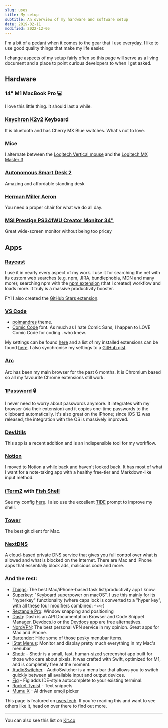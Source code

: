 ```yaml
---
slug: uses
title: My setup
subtitle: An overview of my hardware and software setup
date: 2019-02-11
modified: 2022-12-05
---
```


I'm a bit of a pedant when it comes to the gear that I use everyday. I like to use good quality things that make my life easier.

I change aspects of my setup fairly often so this page will serve as a living document and a place to point curious developers to when I get asked.

## Hardware

### 14" M1 MacBook Pro 💻

I love this little thing. It should last a while.

### [Keychron K2v2](https://keychron.in/keychron-k2-v2/) Keyboard

It is bluetooth and has Cherry MX Blue switches. What's not to love.

### Mice

I alternate between the [Logitech Vertical mouse](https://www.logitech.com/en-us/product/mx-vertical-ergonomic-mouse) and the [Logitech MX Master 3](http://amzn.eu/iGzdIg0)

### [Autonomous Smart Desk 2](https://www.autonomous.ai/standing-desks/smartdesk-2-home)

Amazing and affordable standing desk

### [Herman Miller Aeron](https://www.hermanmiller.com/en_gb/products/seating/office-chairs/aeron-chairs/)

You need a proper chair for what we do all day.

### [MSI Prestige PS341WU Creator Monitor 34"](https://www.msi.com/Content-Creation-Monitor/Prestige-PS341WU)

Great wide-screen monitor without being too pricey

## Apps

### [Raycast](https://raycast.com/)

I use it in nearly every aspect of my work. I use it for searching the net with its custom web searches (e.g. npm, JIRA, bundlephobia, MDN and many more); searching npm with the [npm extension](https://www.raycast.com/mrmartineau/search-npm) (that I created) workflow and loads more. It truly is a massive productivity booster.

FYI I also created the [GitHub Stars extension](https://www.raycast.com/mrmartineau/search-github-stars).

### [VS Code](https://code.visualstudio.com/)

- [poimandres](https://marketplace.visualstudio.com/items?itemName=pmndrs.pmndrs) theme.
- [Comic Code](https://tosche.net/fonts/comic-code) font. As much as I hate Comic Sans, I happen to LOVE Comic Code for coding.. who knew.

My settings can be found [here](https://gist.github.com/mrmartineau/ea3b428124bc1e31cd46dfa55469d781) and a list of my installed extensions can be found [here](https://gist.github.com/mrmartineau/28ef03c53275ea468e470532d6d20449). I also synchronise my settings to a [GitHub gist](https://gist.github.com/mrmartineau/425776a08d001fa9912119a9084ac9aa).

### [Arc](https://arc.net/)

Arc has been my main browser for the past 6 months. It is Chromium based so all my favourite Chrome extensions still work.

### [1Password](https://1password.com/) 🔒

I never need to worry about passwords anymore. It integrates with my browser (via their extension) and it copies one-time passwords to the clipboard automatically. It's also great on the iPhone; since iOS 12 was released, the integration with the OS is massively improved.

### [DevUtils](https://devutils.app/?ref=zander)

This app is a recent addition and is an indispensible tool for my workflow.

### [Notion](https://notion.so/)

I moved to Notion a while back and haven't looked back. It has most of what I want for a note-taking app with a healthy free-tier and Markdown-like input method.

### [iTerm2](https://www.iterm2.com/) with [Fish Shell](https://fishshell.com/)

See my config [here](https://github.com/mrmartineau/fish/blob/master/config.fish). I also use the excellent [TIDE](https://github.com/IlanCosman/tide) prompt to improve my shell.

### [Tower](https://www.git-tower.com/mac)

The best git client for Mac.

### [NextDNS](https://www.nextdns.io/)

A cloud-based private DNS service that gives you full control over what is allowed and what is blocked on the Internet. There are Mac and iPhone apps that essentially block ads, malicious code and more.

### And the rest:

- [Things](https://culturedcode.com/things/): The best Mac/iPhone-based task list/productivity app I know.
- [Superkey](https://superkey.app/): "Keyboard superpower on macOS". I use this mainly for its "hyperkey" functionality (where caps lock is converted to a "hyper key", with all these four modifiers combined: `⌃⌥⌘⇧`)
- [Rectangle Pro](https://rectangleapp.com/): Window snapping and positioning
- [Dash](https://kapeli.com/dash): Dash is an API Documentation Browser and Code Snippet Manager. Devdocs.io or the [Devdocs app](https://devdocs.egoist.rocks/) are free alternatives.
- [NordVPN](https://nordvpn.com/): The best personal VPN service in my opinion. Great apps for Mac and iPhone.
- [Bartender](https://www.macbartender.com/): Hide some of those pesky menubar items.
- [iStat Menus](https://bjango.com/mac/istatmenus/): Monitor and display pretty much everything in my Mac's menubar
- [Shottr](https://shottr.cc) - Shottr is a small, fast, human-sized screenshot app built for those who care about pixels. It was crafted with Swift, optimized for M1, and is completely free at the moment.
- [AudioSwitcher](https://apps.apple.com/gb/app/audioswitcher/id561712678) - AudioSwitcher is a menu bar that allows you to switch quickly between all available input and output devices.
- [Fig](https://fig.io) - Fig adds IDE-style autocomplete to your existing terminal.
- [Rocket Typist](https://witt-software.com/rockettypist/) - Text snippets
- [Mumu X](https://getmumu.com) - AI driven emoji picker

This page is featured on [uses.tech](https://uses.tech/). If you're reading this and want to see others like it, head on over there to find out more.

---

You can also see this list on [Kit.co](https://kit.co/TheZand/gear)
